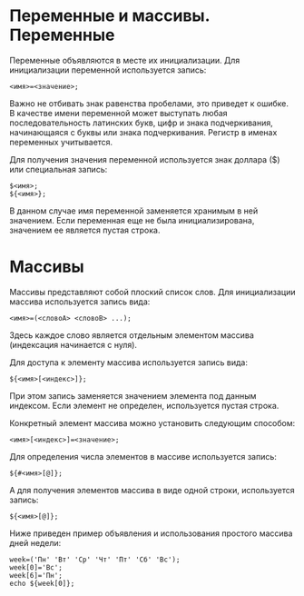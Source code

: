 Переменные и массивы.
Переменные
==========

Переменные объявляются в месте их инициализации. Для инициализации переменной используется запись:

    <имя>=<значение>;

Важно не отбивать знак равенства пробелами, это приведет к ошибке. В качестве имени переменной может выступать любая последовательность латинских букв, цифр и знака подчеркивания, начинающаяся с буквы или знака подчеркивания. Регистр в именах переменных учитывается.

Для получения значения переменной используется знак доллара ($) или специальная запись:

    $<имя>;
    ${<имя>};

В данном случае имя переменной заменяется хранимым в ней значением. Если переменная еще не была инициализирована, значением ее является пустая строка.

Массивы
=======

Массивы представляют собой плоский список слов. Для инициализации массива используется запись вида:

    <имя>=(<словоA> <словоB> ...);

Здесь каждое слово является отдельным элементом массива (индексация начинается с нуля).

Для доступа к элементу массива используется запись вида:

    ${<имя>[<индекс>]};

При этом запись заменяется значением элемента под данным индексом. Если элемент не определен, используется пустая строка.

Конкретный элемент массива можно установить следующим способом:

    <имя>[<индекс>]=<значение>;

Для определения числа элементов в массиве используется запись:

    ${#<имя>[@]};

А для получения элементов массива в виде одной строки, используется запись:

    ${<имя>[@]};

Ниже приведен пример объявления и использования простого массива дней недели:

    week=('Пн' 'Вт' 'Ср' 'Чт' 'Пт' 'Сб' 'Вс');
    week[0]='Вс';
    week[6]='Пн';
    echo ${week[0]};

